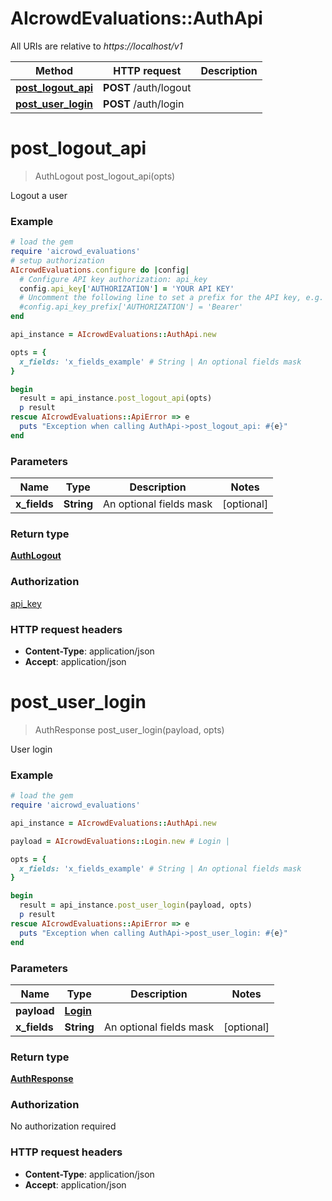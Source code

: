 # AIcrowdEvaluations::AuthApi

All URIs are relative to *https://localhost/v1*

Method | HTTP request | Description
------------- | ------------- | -------------
[**post_logout_api**](AuthApi.md#post_logout_api) | **POST** /auth/logout | 
[**post_user_login**](AuthApi.md#post_user_login) | **POST** /auth/login | 


# **post_logout_api**
> AuthLogout post_logout_api(opts)



Logout a user

### Example
```ruby
# load the gem
require 'aicrowd_evaluations'
# setup authorization
AIcrowdEvaluations.configure do |config|
  # Configure API key authorization: api_key
  config.api_key['AUTHORIZATION'] = 'YOUR API KEY'
  # Uncomment the following line to set a prefix for the API key, e.g. 'Bearer' (defaults to nil)
  #config.api_key_prefix['AUTHORIZATION'] = 'Bearer'
end

api_instance = AIcrowdEvaluations::AuthApi.new

opts = { 
  x_fields: 'x_fields_example' # String | An optional fields mask
}

begin
  result = api_instance.post_logout_api(opts)
  p result
rescue AIcrowdEvaluations::ApiError => e
  puts "Exception when calling AuthApi->post_logout_api: #{e}"
end
```

### Parameters

Name | Type | Description  | Notes
------------- | ------------- | ------------- | -------------
 **x_fields** | **String**| An optional fields mask | [optional] 

### Return type

[**AuthLogout**](AuthLogout.md)

### Authorization

[api_key](../README.md#api_key)

### HTTP request headers

 - **Content-Type**: application/json
 - **Accept**: application/json



# **post_user_login**
> AuthResponse post_user_login(payload, opts)



User login

### Example
```ruby
# load the gem
require 'aicrowd_evaluations'

api_instance = AIcrowdEvaluations::AuthApi.new

payload = AIcrowdEvaluations::Login.new # Login | 

opts = { 
  x_fields: 'x_fields_example' # String | An optional fields mask
}

begin
  result = api_instance.post_user_login(payload, opts)
  p result
rescue AIcrowdEvaluations::ApiError => e
  puts "Exception when calling AuthApi->post_user_login: #{e}"
end
```

### Parameters

Name | Type | Description  | Notes
------------- | ------------- | ------------- | -------------
 **payload** | [**Login**](Login.md)|  | 
 **x_fields** | **String**| An optional fields mask | [optional] 

### Return type

[**AuthResponse**](AuthResponse.md)

### Authorization

No authorization required

### HTTP request headers

 - **Content-Type**: application/json
 - **Accept**: application/json



